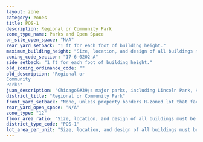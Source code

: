 ```yaml
---
layout: zone
category: zones
title: POS-1
description: Regional or Community Park
zone_type_name: Parks and Open Space
on_site_open_space: "N/A"
rear_yard_setback: "1 ft for each foot of building height."
maximum_building_height: "Size, location, and design of all buildings must be approved by whichever local government owns the park or open space."
zoning_code_section: "17-6-0202-A"
side_setback: "1 ft for each foot of building height."
old_zoning_ordinance_code: ""
old_description: "Regional or 
Community
Parks"
juan_description: "Chicago&#39;s major parks, including Lincoln Park, Humboldt Park, and Washington Park."
district_title: "Regional or Community Park"
front_yard_setback: "None, unless property borders R-zoned lot that faces the same street. Then, front setback must be at least 50% of R lot&#39;s front setback."
rear_yard_open_space: "N/A"
zone_type: "12"
floor_area_ratio: "Size, location, and design of all buildings must be approved by whichever local government owns the park or open space."
district_type_code: "POS-1"
lot_area_per_unit: "Size, location, and design of all buildings must be approved by whichever local government owns the park or open space."
---
```

